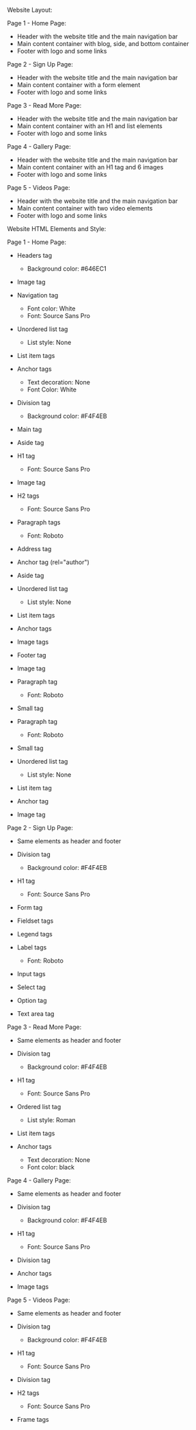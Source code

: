 Website Layout:

Page 1 - Home Page:
- Header with the website title and the main navigation bar
- Main content container with blog, side, and bottom container
- Footer with logo and some links

Page 2 - Sign Up Page:
- Header with the website title and the main navigation bar
- Main content container with a form element
- Footer with logo and some links

Page 3 - Read More Page:
- Header with the website title and the main navigation bar
- Main content container with an H1 and list elements
- Footer with logo and some links

Page 4 - Gallery Page:
- Header with the website title and the main navigation bar
- Main content container with an H1 tag and 6 images
- Footer with logo and some links

Page 5 - Videos Page:
- Header with the website title and the main navigation bar
- Main content container with two video elements
- Footer with logo and some links


Website HTML Elements and Style:

Page 1 - Home Page:

- Headers tag
    - Background color: #646EC1

- Image tag

- Navigation tag
    - Font color: White
    - Font: Source Sans Pro

- Unordered list tag
    - List style: None

- List item tags

- Anchor tags
    - Text decoration: None
    - Font Color: White

- Division tag
    - Background color: #F4F4EB

- Main tag

- Aside tag

- H1 tag
    - Font: Source Sans Pro

- Image tag

- H2 tags
    - Font: Source Sans Pro

- Paragraph tags
    - Font: Roboto

- Address tag

- Anchor tag (rel="author")

- Aside tag

- Unordered list tag
    - List style: None

- List item tags

- Anchor tags

- Image tags

- Footer tag

- Image tag

- Paragraph tag
    - Font: Roboto

- Small tag

- Paragraph tag
    - Font: Roboto

- Small tag

- Unordered list tag
    - List style: None

- List item tag

- Anchor tag

- Image tag

Page 2 - Sign Up Page:

- Same elements as header and footer

- Division tag
    - Background color: #F4F4EB

- H1 tag
    - Font: Source Sans Pro

- Form tag

- Fieldset tags

- Legend tags

- Label tags
    - Font: Roboto

- Input tags

- Select tag

- Option tag

- Text area tag

Page 3 - Read More Page:

- Same elements as header and footer

- Division tag
    - Background color: #F4F4EB

- H1 tag
    - Font: Source Sans Pro

- Ordered list tag
    - List style: Roman

- List item tags

- Anchor tags
    - Text decoration: None
    - Font color: black

Page 4 - Gallery Page:

- Same elements as header and footer

- Division tag
    - Background color: #F4F4EB

- H1 tag
    - Font: Source Sans Pro

- Division tag

- Anchor tags

- Image tags

Page 5 - Videos Page:

- Same elements as header and footer

- Division tag
    - Background color: #F4F4EB

- H1 tag
    - Font: Source Sans Pro

- Division tag

- H2 tags
    - Font: Source Sans Pro

- Frame tags
